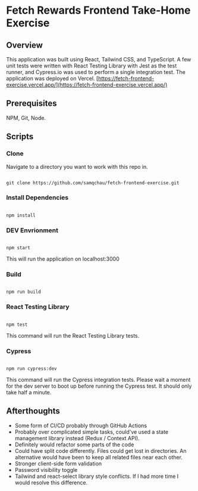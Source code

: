 # Fetch Rewards Frontend Take-Home Exercise

## Overview

This application was built using React, Tailwind CSS, and TypeScript. A few unit tests were written with React Testing Library with Jest as the test runner, and Cypress.io was used to perform a single integration test. The application was deployed on Vercel. [https://fetch-frontend-exercise.vercel.app/](https://fetch-frontend-exercise.vercel.app/)

## Prerequisites

NPM, Git, Node.

## Scripts

### Clone

Navigate to a directory you want to work with this repo in.

```npm

git clone https://github.com/samqchau/fetch-frontend-exercise.git

```

### Install Dependencies

```npm

npm install

```

### DEV Envrionment

```npm

npm start

```

This will run the application on localhost:3000

### Build

```npm

npm run build

```

### React Testing Library

```npm

npm test

```

This command will run the React Testing Library tests.

### Cypress

```npm

npm run cypress:dev

```

This command will run the Cypress integration tests. Please wait a moment for the dev server to boot up before running the Cypress test. It should only take half a minute.

## Afterthoughts

* Some form of CI/CD probably through GitHub Actions
* Probably over complicated simple tasks, could've used a state management library instead (Redux / Context API).
* Definitely would refactor some parts of the code
* Could have split code differently. Files could get lost in directories. An alternative would have been to keep all related files near each other.
* Stronger client-side form validation
* Password visibility toggle
* Tailwind and react-select library style conflicts. If I had more time I would resolve this difference.
